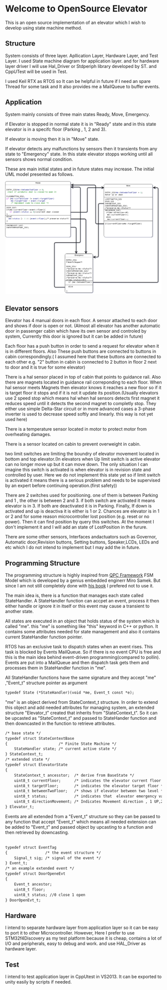 # Welcome to OpenSource Elevator

This is an open source implementation of an elevator which I wish to develop using state machine method.

## Structure
System consists of three layer. Apllication Layer, Hardware Layer, and Test Layer.
I used State machine diagram for application layer. and for hardware layer driver I will use Hal_Driver or Stdperiph library developed by ST. and CppUTest will be used in Test. 

I used Keil RTX as RTOS so It can be helpful in future if I need an spare Thread for some task and It also provides me a MailQueue to buffer events.

## Application

System mainly consists of three main states Ready, Move, Emergency.

if Elevator is stopped in normal state it is in "Ready" state and in this state elevator is in a specifc floor (Parking , 1, 2 and 3). 

If elevator is moving then it is in "Move" state. 

If elevator detects any malfunctions by sensors then it transients from any state to "Emergency" state. In this state elevator stopps working until all sensors shows normal condition.

These are main initial states and in future states may increase.
The initial UML model presented as follows.

![Elevator UML](/uml.png)



## Elevator sensors
Elevator has 4 manual doors in each floor. A sensor attached to each door and shows if door is open or not.
(Almost all elevator has another automatic door in passenger cabin which have its own sensor and controled by system, Currently this door is ignored but it can be added in future)

Each floor has a push button in order to send a request for elevator when it is in different floors. Also These push buttons are connected to buttons in cabin correspondingly.( I assumed here that these buttons are connected to each other e.g. "2" button in cabin is connected to 2 button in floor 2 next to door and it is true for some elevator)

There is a hal sensor placed in top of cabin that points to guidance rail. Also there are magnets located in guidance rail correponding to each floor. When hal sensor meets Magnets then elevator knows it reaches a new floor so if it is target floor it stops and if it is not it update its position.(Usually elevators use 2 speed stop which means hal when hal sensors detects first magnet it reduces speed until it detects the second magnet to completly stop. They either use simple Delta-Star circuit or in more advanced cases a 3-phase inverter is used to decrease speed softly and linearly. this way is not yet used here)


There is a temperature sensor located in motor to protect motor from overheating damages.

There is a sensor located on cabin to prevent overweight in cabin.

two limit switches are limiting the boundry of elevator movement located in bottom and top elevator.(In elevators when Up limit switch is active elevator can no longer move up but it can move down. The only situation I can imagine this switch is activated is when elevator is in revision state and controlled by user. Here we do not implement this state yet so if limit switch  is activated it means there is a serious problem and needs to be supervised by an expert before continuing operation.(first safety))

There are 2 switches used for positioning. one of them is between Parking and 1 , the other is between 2 and 3. if both switch are activated it means elevator is in 3. If both are deactivated it is in Parking. Finally, If down is activated and up is deactiva it is either is 1 or 2. Chances are elevator is in 1 or 2 and for some reason microcontroller lost position (e.g. reset or no power). Then it can find position by query this switches. At the moment I don't implement it and I will add an state of LostPosition in the furure.


There are some other sensors, Interfaces andactuators such as Governor, Automatic door,Revision buttons, Setting buttons, Speaker,LCDs, LEDs and etc which I do not intend to implement but I may add the in future. 

## Programming Structure

The programming structure is highly inspired from [QPC Framework](http://www.state-machine.com/qpc/) FSM Model which is developed by a genius embedded enginerr Miro Samek. But since I am not still completely done with [his book](http://www.state-machine.com/psicc2/) I prefered not to use it. 

The main idea is, there is a function that manages each state called StateHandler. A StateHandler function can accpet an event, process it then either handle or ignore it in itself or this event may cause a transient to another state. 

All states are executed in an object that holds status of the system which is called "me". this "me" is something like "this" keyword in C++ or python. It contains some attributes needed for state management and also it contains current StateHandler function pointer.

RTOS has an exclusive task to dispatch states when an event rises. This task is blocked by Events MailQueue. So if there is no event CPU is free and this is the main idea behind event-driven programming(compared to pollin). Events are put into a MailQueue and then dispatch task gets them and processes them in StateHandler function in "me".

All StateHandler functions have the same signature and they accept "me" ,"Event_t" structure pointer as argument
```markdown
typedef State (*StateHandler)(void *me, Event_t const *e);

```

"me" is an object derived from StateContext_t structure. In order to extend this object and add needed attributes for managing system, an extended structure "Elevator_t" created that inherits from "StateContext_t". So it can be upcasted as "StateContext_t" and passed to StateHander function and then downcasted in the function to retrieve attributes.
```markdown
/* base state */
typedef struct StateContextBase
{                       /* Finite State Machine */
    StateHandler state; /* current active state */
} StateContext_t;
/* extended state */
typedef struct ElevatorState
{
    StateContext_t ancesstor;  /* derive from BaseState */
    uint8_t currentFloor;      /* indicates the elevator current floor */
    uint8_t targetFloor;       /* indicates the elevator target floor */
    uint8_t betweenTwoFloor;   /* shows if elevator between two level */
    uint8_t status;            /* indicates that  elevator emergency variable event in bit */
    uint8_t directionMovement; /* Indicates Movement direction , 1 UP,2 DOWN and 0 STOP */
} Elevator_t;

```
Events are all extended from a "Event_t" structure so they can be passed to any function that accept "Event_t" which means all needed extension can be added to "Event_t" and passed object by upcasting to a function and then retrieved by downcasting.
```markdown

typedef struct EventTag
{                 /* the event structure */
    Signal_t sig; /* signal of the event */
} Event_t;
/* an example extended event */
typedef struct DoorOpeneEvt
{
    Event_t ancestor;
    uint8_t floor;
    uint8_t status; //0 close 1 open
} DoorOpenEvt_t;
```

## Hardware
I intend to separate hardware layer from application layer so it can be easy to port it to other Microcontroller. However, Here I prefer to use STM32f4Discovery as my test platform because it is cheap, contains a lot of I/O and peripherals, easy to debug and work. and use HAL_Driver as hardware layer.

## Test
I intend to test application layer in CppUtest in VS2013. It can be exported to unity easily by scripts if needed.

